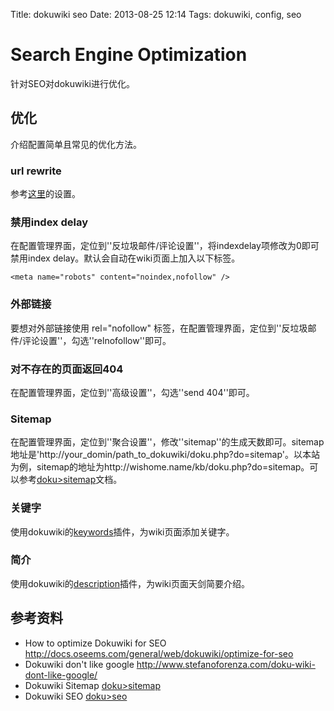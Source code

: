 Title: dokuwiki seo
Date: 2013-08-25 12:14
Tags: dokuwiki, config, seo

# Search Engine Optimization

针对SEO对dokuwiki进行优化。
## 优化

介绍配置简单且常见的优化方法。
### url rewrite

参考[这里](/tips/build_linux_host#dokuwiki_rewrite配置)的设置。
### 禁用index delay

在配置管理界面，定位到''反垃圾邮件/评论设置''，将indexdelay项修改为0即可禁用index delay。默认会自动在wiki页面上加入以下标签。

	<meta name="robots" content="noindex,nofollow" /> 

### 外部链接

要想对外部链接使用 rel="nofollow" 标签，在配置管理界面，定位到''反垃圾邮件/评论设置''，勾选''relnofollow''即可。
### 对不存在的页面返回404

在配置管理界面，定位到''高级设置''，勾选''send 404''即可。
### Sitemap

在配置管理界面，定位到''聚合设置''，修改''sitemap''的生成天数即可。sitemap地址是'http://your_domin/path_to_dokuwiki/doku.php?do=sitemap'。以本站为例，sitemap的地址为http://wishome.name/kb/doku.php?do=sitemap。可以参考[doku>sitemap](doku>sitemap)文档。
### 关键字

使用dokuwiki的[keywords](doku>plugin/keywords)插件，为wiki页面添加关键字。
### 简介

使用dokuwiki的[description](doku>plugin/description)插件，为wiki页面天剑简要介绍。


## 参考资料

*  How to optimize Dokuwiki for SEO http://docs.oseems.com/general/web/dokuwiki/optimize-for-seo
*  Dokuwiki don't like google http://www.stefanoforenza.com/doku-wiki-dont-like-google/
*  Dokuwiki Sitemap [doku>sitemap](doku>sitemap)
*  Dokuwiki SEO [doku>seo](doku>seo)

